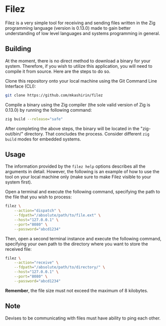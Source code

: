 # Filez

Filez is a very simple tool for receiving and sending files written in the Zig 
programming language (version is 0.13.0) made to gain better understanding 
of low level languages and systems programming in general.

## Building

At the moment, there is no direct method to download a binary for your system. 
Therefore, if you wish to utilize this application, you will need to compile it 
from source. Here are the steps to do so.

Clone this repository onto your local machine using the Git Command Line 
Interface (CLI):
```bash
git clone https://github.com/mkashirin/filez
```

Compile a binary using the Zig compiler (the sole valid version of Zig 
is 0.13.0) by running the following command:
```bash
zig build --release="safe"
```

After completing the above steps, the binary will be located in the 
"zig-out/bin/" directory. That concludes the process. Consider different 
`zig build` modes for embedded systems.

## Usage

The information provided by the `filez help` options describes 
all the arguments in detail. However, the following is an example of how to use 
the tool on your local machine only (make sure to make Filez visible to your 
system first).

Open a terminal and execute the following command, specifying the path to the file 
that you wish to process:
```bash
filez \
    --action="dispatch" \
    --fdpath="/absolute/path/to/file.ext" \
    --host="127.0.0.1" \
    --port="8080" \
    --password="abcd1234"
```

Then, open a second terminal instance and execute the following command, 
specifying your own path to the directory where you want to store the received file:
```bash
filez \
    --action="receive" \
    --fdpath="/absolute/path/to/directory/" \
    --host="127.0.0.1" \
    --port="8080" \
    --password="abcd1234"
```


**Remember**, the file size must not exceed the maximum of 8 kilobytes.

## Note

Devises to be communicating with files must have ability to ping each other.

